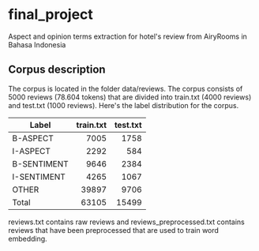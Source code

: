 # final_project
Aspect and opinion terms extraction for hotel's review from AiryRooms in Bahasa Indonesia

## Corpus description
The corpus is located in the folder data/reviews. The corpus consists of 5000 reviews (78.604 tokens) that are divided into train.txt (4000 reviews) and test.txt (1000 reviews). Here's the label distribution for the corpus.

| Label         | train.txt     | test.txt  |
| ------------- |-------------:| -----:|
| B-ASPECT      | 7005 | 1758 |
| I-ASPECT      | 2292      |   584 |
| B-SENTIMENT   | 9646      |   2384 |
| I-SENTIMENT   | 4265      |   1067 |
| OTHER         | 39897      |   9706 |
| Total        | 63105      |   15499 |

reviews.txt contains raw reviews and reviews_preprocessed.txt contains reviews that have been preprocessed that are used to train word embedding.
